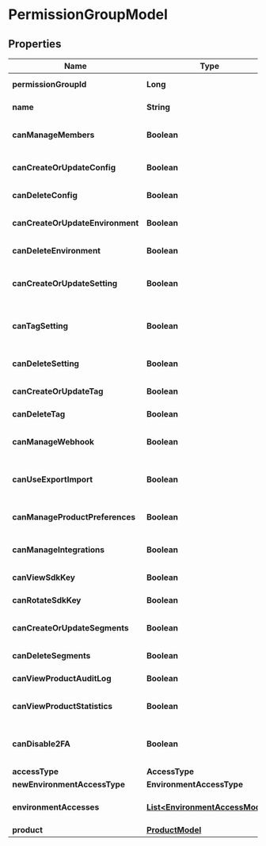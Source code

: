 

# PermissionGroupModel


## Properties

| Name | Type | Description | Notes |
|------------ | ------------- | ------------- | -------------|
|**permissionGroupId** | **Long** | Identifier of the Permission Group. |  [optional] |
|**name** | **String** | Name of the Permission Group. |  [optional] |
|**canManageMembers** | **Boolean** | Group members can manage team members. |  [optional] |
|**canCreateOrUpdateConfig** | **Boolean** | Group members can create/update Configs. |  [optional] |
|**canDeleteConfig** | **Boolean** | Group members can delete Configs. |  [optional] |
|**canCreateOrUpdateEnvironment** | **Boolean** | Group members can create/update Environments. |  [optional] |
|**canDeleteEnvironment** | **Boolean** | Group members can delete Environments. |  [optional] |
|**canCreateOrUpdateSetting** | **Boolean** | Group members can create/update Feature Flags and Settings. |  [optional] |
|**canTagSetting** | **Boolean** | Group members can attach/detach Tags to Feature Flags and Settings. |  [optional] |
|**canDeleteSetting** | **Boolean** | Group members can delete Feature Flags and Settings. |  [optional] |
|**canCreateOrUpdateTag** | **Boolean** | Group members can create/update Tags. |  [optional] |
|**canDeleteTag** | **Boolean** | Group members can delete Tags. |  [optional] |
|**canManageWebhook** | **Boolean** | Group members can create/update/delete Webhooks. |  [optional] |
|**canUseExportImport** | **Boolean** | Group members can use the export/import feature. |  [optional] |
|**canManageProductPreferences** | **Boolean** | Group members can update Product preferences. |  [optional] |
|**canManageIntegrations** | **Boolean** | Group members can add and configure integrations. |  [optional] |
|**canViewSdkKey** | **Boolean** | Group members has access to SDK keys. |  [optional] |
|**canRotateSdkKey** | **Boolean** | Group members can rotate SDK keys. |  [optional] |
|**canCreateOrUpdateSegments** | **Boolean** | Group members can create/update Segments. |  [optional] |
|**canDeleteSegments** | **Boolean** | Group members can delete Segments. |  [optional] |
|**canViewProductAuditLog** | **Boolean** | Group members has access to audit logs. |  [optional] |
|**canViewProductStatistics** | **Boolean** | Group members has access to product statistics. |  [optional] |
|**canDisable2FA** | **Boolean** | Group members can disable two-factor authentication for other members. |  [optional] |
|**accessType** | **AccessType** |  |  [optional] |
|**newEnvironmentAccessType** | **EnvironmentAccessType** |  |  [optional] |
|**environmentAccesses** | [**List&lt;EnvironmentAccessModel&gt;**](EnvironmentAccessModel.md) | List of environment specific permissions. |  [optional] |
|**product** | [**ProductModel**](ProductModel.md) |  |  [optional] |



